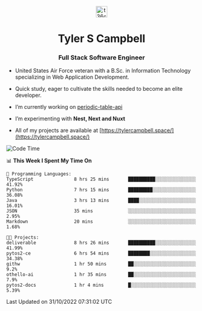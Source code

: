 <p align="center">
<a href="https://www.linkedin.com/in/t36campbell" target="blank"><img align="center" src="https://ik.imagekit.io/t36campbell/Portfolio/linkedin.png.original_m8bbGgPh6.png" alt="t36campbell" height="30" width="30" /></a>
</p>
<h1 align="center">Tyler S Campbell</h1>
<h3 align="center">Full Stack Software Engineer</h3>

* United States Air Force veteran with a B.Sc. in Information Technology specializing in Web Application Development. 

* Quick study, eager to cultivate the skills needed to become an elite developer.

* I’m currently working on [periodic-table-api](https://github.com/t36campbell/periodic-table-api)

* I’m experimenting with **Nest, Next and Nuxt**

* All of my projects are available at [https://tylercampbell.space/](https://tylercampbell.space/)

<!--START_SECTION:waka-->
![Code Time](http://img.shields.io/badge/Code%20Time-1%2C958%20hrs%2047%20mins-blue)

📊 **This Week I Spent My Time On** 

```text
💬 Programming Languages: 
TypeScript               8 hrs 25 mins       ██████████░░░░░░░░░░░░░░░   41.92% 
Python                   7 hrs 15 mins       █████████░░░░░░░░░░░░░░░░   36.08% 
Java                     3 hrs 13 mins       ████░░░░░░░░░░░░░░░░░░░░░   16.01% 
JSON                     35 mins             ░░░░░░░░░░░░░░░░░░░░░░░░░   2.95% 
Markdown                 20 mins             ░░░░░░░░░░░░░░░░░░░░░░░░░   1.68%

🐱‍💻 Projects: 
deliverable              8 hrs 26 mins       ██████████░░░░░░░░░░░░░░░   41.99% 
pytos2-ce                6 hrs 54 mins       ████████░░░░░░░░░░░░░░░░░   34.38% 
githw                    1 hr 50 mins        ██░░░░░░░░░░░░░░░░░░░░░░░   9.2% 
othello-ai               1 hr 35 mins        ██░░░░░░░░░░░░░░░░░░░░░░░   7.9% 
pytos2-docs              1 hr 4 mins         █░░░░░░░░░░░░░░░░░░░░░░░░   5.39%

```


 Last Updated on 31/10/2022 07:31:02 UTC
<!--END_SECTION:waka-->
